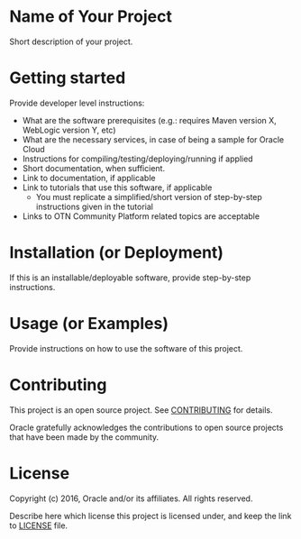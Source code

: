 # Name of Your Project
Short description of your project.

# Getting started
Provide developer level instructions:

   - What are the software prerequisites (e.g.: requires Maven version X, WebLogic version Y, etc)
   - What are the necessary services, in case of being a sample for Oracle Cloud
   - Instructions for compiling/testing/deploying/running if applied
   - Short documentation, when sufficient. 
   - Link to documentation, if applicable
   - Link to tutorials that use this software, if applicable
     - You must replicate a simplified/short version of step-by-step instructions given in the tutorial
   - Links to OTN Community Platform related topics are acceptable

# Installation (or Deployment)
If this is an installable/deployable software, provide step-by-step instructions.

# Usage (or Examples)
Provide instructions on how to use the software of this project.

# Contributing
This project is an open source project. See [CONTRIBUTING](./CONTRIBUTING.md) for details.

Oracle gratefully acknowledges the contributions to open source projects that have been made by the community.

# License
Copyright (c) 2016, Oracle and/or its affiliates. All rights reserved.

Describe here which license this project is licensed under, and keep the link to [LICENSE](./LICENSE) file.
